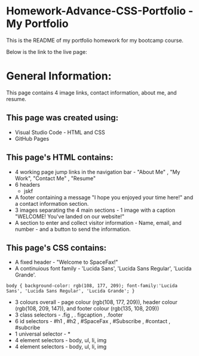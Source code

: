 # Homework-Advance-CSS-Portfolio - My Portfolio
This is the README of my portfolio homework for my bootcamp course.

Below is the link to the live page:


# General Information:

This page contains 4 image links, contact information, about me, and resume.

## This page was created using:
- Visual Studio Code - HTML and CSS
- GitHub Pages

## This page's HTML contains:

- 4 working page jump links in the navigation bar - "About Me" , "My Work", "Contact Me" , "Resume"
- 6 headers
  - jskf
- A footer containing a message "I hope you enjoyed your time here!" and a contact information section.
- 3 images separating the 4 main sections - 1 image with a caption "WELCOME! You've landed on our website!"
- A section to enter and collect visitor information - Name, email, and number - and a button to send the information.

## This page's CSS contains:
- A fixed header - "Welcome to SpaceFax!"
- A continuious font family - 'Lucida Sans', 'Lucida Sans Regular', 'Lucida Grande'.

`body {
    background-color: rgb(108, 177, 209);
    font-family:'Lucida Sans', 'Lucida Sans Regular', 'Lucida Grande';
}`

- 3 colours overall - page colour (rgb(108, 177, 209)), header colour (rgb(108, 209, 147)), and footer colour (rgb(135, 108, 209))
- 3 class selectors - .fig , . figcaption , .footer
- 6 id selectors - #h1 , #h2 , #SpaceFax , #Subscribe , #contact , #subcribe
- 1 universal selector - *
- 4 element selectors - body, ul, li, img
- 4 element selectors - body, ul, li, img
